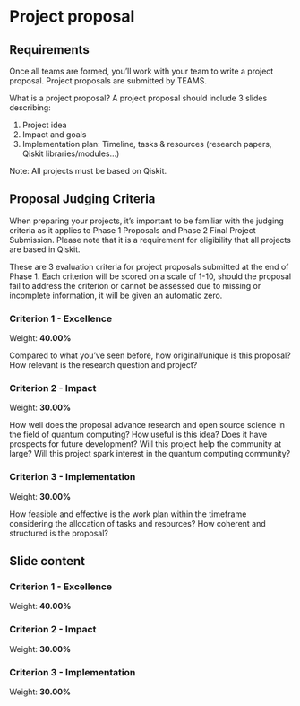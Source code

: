 # Project proposal

## Requirements

Once all teams are formed, you’ll work with your team to write a project proposal. Project proposals are submitted by TEAMS.

What is a project proposal? A project proposal should include 3 slides describing: 

1. Project idea
2. Impact and goals
3. Implementation plan: Timeline, tasks & resources (research papers, Qiskit libraries/modules...) 

Note: All projects must be based on Qiskit. 

## Proposal Judging Criteria

When preparing your projects, it’s important to be familiar with the judging criteria as it applies to Phase 1 Proposals and Phase 2 Final Project Submission. Please note that it is a requirement for eligibility that all projects are based in Qiskit. 

These are 3 evaluation criteria for project proposals submitted at the end of Phase 1. Each criterion will be scored on a scale of 1-10, should the proposal fail to address the criterion or cannot be assessed due to missing or incomplete information, it will be given an automatic zero.

### Criterion 1 - Excellence
Weight: **40.00%**

Compared to what you’ve seen before, how original/unique is this proposal? 
How relevant is the research question and project?

### Criterion 2 - Impact
Weight: **30.00%**

How well does the proposal advance research and open source science in the field of quantum computing? 
How useful is this idea? Does it have prospects for future development? 
Will this project help the community at large? Will this project spark interest in the quantum computing community?

### Criterion 3 - Implementation
Weight: **30.00%**

How feasible and effective is the work plan within the timeframe considering the allocation of tasks and resources?
How coherent and structured is the proposal? 


## Slide content

### Criterion 1 - Excellence
Weight: **40.00%**


### Criterion 2 - Impact
Weight: **30.00%**


### Criterion 3 - Implementation
Weight: **30.00%**

